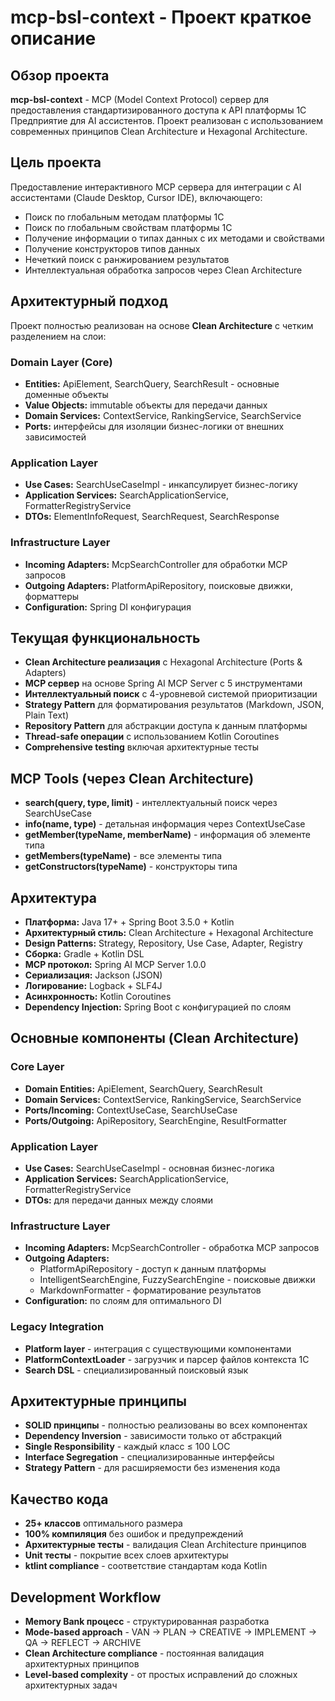 # mcp-bsl-context - Проект краткое описание

## Обзор проекта
**mcp-bsl-context** - MCP (Model Context Protocol) сервер для предоставления стандартизированного доступа к API платформы 1С Предприятие для AI ассистентов. Проект реализован с использованием современных принципов Clean Architecture и Hexagonal Architecture.

## Цель проекта
Предоставление интерактивного MCP сервера для интеграции с AI ассистентами (Claude Desktop, Cursor IDE), включающего:
- Поиск по глобальным методам платформы 1С
- Поиск по глобальным свойствам платформы 1С
- Получение информации о типах данных с их методами и свойствами
- Получение конструкторов типов данных
- Нечеткий поиск с ранжированием результатов
- Интеллектуальная обработка запросов через Clean Architecture

## Архитектурный подход
Проект полностью реализован на основе **Clean Architecture** с четким разделением на слои:

### Domain Layer (Core)
- **Entities:** ApiElement, SearchQuery, SearchResult - основные доменные объекты
- **Value Objects:** immutable объекты для передачи данных
- **Domain Services:** ContextService, RankingService, SearchService
- **Ports:** интерфейсы для изоляции бизнес-логики от внешних зависимостей

### Application Layer
- **Use Cases:** SearchUseCaseImpl - инкапсулирует бизнес-логику
- **Application Services:** SearchApplicationService, FormatterRegistryService
- **DTOs:** ElementInfoRequest, SearchRequest, SearchResponse

### Infrastructure Layer
- **Incoming Adapters:** McpSearchController для обработки MCP запросов
- **Outgoing Adapters:** PlatformApiRepository, поисковые движки, форматтеры
- **Configuration:** Spring DI конфигурация

## Текущая функциональность
- **Clean Architecture реализация** с Hexagonal Architecture (Ports & Adapters)
- **MCP сервер** на основе Spring AI MCP Server с 5 инструментами
- **Интеллектуальный поиск** с 4-уровневой системой приоритизации
- **Strategy Pattern** для форматирования результатов (Markdown, JSON, Plain Text)
- **Repository Pattern** для абстракции доступа к данным платформы
- **Thread-safe операции** с использованием Kotlin Coroutines
- **Comprehensive testing** включая архитектурные тесты

## MCP Tools (через Clean Architecture)
- **search(query, type, limit)** - интеллектуальный поиск через SearchUseCase
- **info(name, type)** - детальная информация через ContextUseCase
- **getMember(typeName, memberName)** - информация об элементе типа
- **getMembers(typeName)** - все элементы типа
- **getConstructors(typeName)** - конструкторы типа

## Архитектура
- **Платформа:** Java 17+ + Spring Boot 3.5.0 + Kotlin
- **Архитектурный стиль:** Clean Architecture + Hexagonal Architecture
- **Design Patterns:** Strategy, Repository, Use Case, Adapter, Registry
- **Сборка:** Gradle + Kotlin DSL
- **MCP протокол:** Spring AI MCP Server 1.0.0
- **Сериализация:** Jackson (JSON)
- **Логирование:** Logback + SLF4J
- **Асинхронность:** Kotlin Coroutines
- **Dependency Injection:** Spring Boot с конфигурацией по слоям

## Основные компоненты (Clean Architecture)

### Core Layer
- **Domain Entities:** ApiElement, SearchQuery, SearchResult
- **Domain Services:** ContextService, RankingService, SearchService
- **Ports/Incoming:** ContextUseCase, SearchUseCase
- **Ports/Outgoing:** ApiRepository, SearchEngine, ResultFormatter

### Application Layer
- **Use Cases:** SearchUseCaseImpl - основная бизнес-логика
- **Application Services:** SearchApplicationService, FormatterRegistryService
- **DTOs:** для передачи данных между слоями

### Infrastructure Layer
- **Incoming Adapters:** McpSearchController - обработка MCP запросов
- **Outgoing Adapters:** 
  - PlatformApiRepository - доступ к данным платформы
  - IntelligentSearchEngine, FuzzySearchEngine - поисковые движки
  - MarkdownFormatter - форматирование результатов
- **Configuration:** по слоям для оптимального DI

### Legacy Integration
- **Platform layer** - интеграция с существующими компонентами
- **PlatformContextLoader** - загрузчик и парсер файлов контекста 1С
- **Search DSL** - специализированный поисковый язык

## Архитектурные принципы
- **SOLID принципы** - полностью реализованы во всех компонентах
- **Dependency Inversion** - зависимости только от абстракций
- **Single Responsibility** - каждый класс ≤ 100 LOC
- **Interface Segregation** - специализированные интерфейсы
- **Strategy Pattern** - для расширяемости без изменения кода

## Качество кода
- **25+ классов** оптимального размера
- **100% компиляция** без ошибок и предупреждений
- **Архитектурные тесты** - валидация Clean Architecture принципов
- **Unit тесты** - покрытие всех слоев архитектуры
- **ktlint compliance** - соответствие стандартам кода Kotlin

## Development Workflow
- **Memory Bank процесс** - структурированная разработка
- **Mode-based approach** - VAN → PLAN → CREATIVE → IMPLEMENT → QA → REFLECT → ARCHIVE
- **Clean Architecture compliance** - постоянная валидация архитектурных принципов
- **Level-based complexity** - от простых исправлений до сложных архитектурных задач 